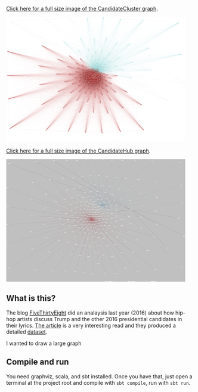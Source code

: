 [Click here for a full size image of the CandidateCluster graph](http://jonathanridenour.net/projects/candidate_cluster.html).

![CandidateCluster png](https://github.com/JERidenour/CandidateLyricsViz/blob/master/src/main/resources/CandidateCluster.png)

[Click here for a full size image of the CandidateHub graph](http://www.jonathanridenour.net/projects/candidate_hub.html).

![CandidateCluster png](https://github.com/JERidenour/CandidateLyricsViz/blob/master/src/main/resources/CandidateHub.png)

## What is this?

The blog [FiveThirtyEight](http://fivethirtyeight.com/) did an analaysis last year (2016) about how hip-hop artists discuss Trump and the other 2016 presidential candidates in their lyrics. [The article](https://projects.fivethirtyeight.com/clinton-trump-hip-hop-lyrics/) is a very interesting read and they produced a detailed [dataset](https://github.com/fivethirtyeight/data/tree/master/hip-hop-candidate-lyrics).

I wanted to draw a large graph 

## Compile and run

You need graphviz, scala, and sbt installed. Once you have that, just open a terminal at the project root and compile with `sbt compile`, run with `sbt run`.
